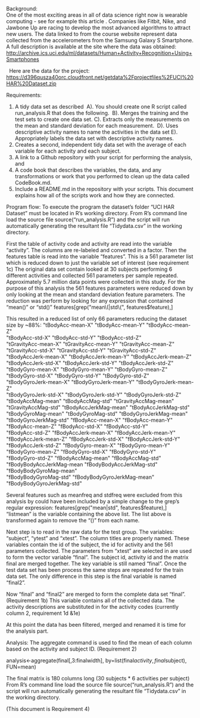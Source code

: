Background:    
One of the most exciting areas in all of data science right now is wearable computing - see for example this article . Companies like Fitbit, Nike, and Jawbone Up are racing to develop the most advanced algorithms to attract new users. The data linked to from the course website represent data collected from the accelerometers from the Samsung Galaxy S Smartphone. A full description is available at the site where the data was obtained:   http://archive.ics.uci.edu/ml/datasets/Human+Activity+Recognition+Using+Smartphones

   Here are the data for the project: 
  https://d396qusza40orc.cloudfront.net/getdata%2Fprojectfiles%2FUCI%20HAR%20Dataset.zip  

Requirements:

1.  A tidy data set as described 
     A). You should create one R script called run_analysis.R that does the following. 
     B). Merges the training and the test sets to create one data set.
     C). Extracts only the measurements on the mean and standard deviation for each measurement. 
     D). Uses descriptive activity names to name the activities in the data set
     E). Appropriately labels the data set with descriptive activity names. 
2. Creates a second, independent tidy data set with the average of each variable for each activity and each subject.
3. A link to a Github repository with your script for performing the analysis, and 
4. A code book that describes the variables, the data, and any transformations or work that you performed to clean up the data called CodeBook.md. 
5. Include a README.md in the repository with your scripts. This document explains how all of the scripts work and how they are connected. 

Program flow:
	To execute the program the dataset’s folder “UCI HAR Dataset” must be located in R’s working directory.  From R’s command line load the source file source(“run_analysis.R”) and the script will run automatically generating the resultant file “Tidydata.csv” in the working directory.

First the table of activity code and activity are read into the variable “activity”.  The columns are re-labeled and converted in a factor.
Then the features table is read into the variable “features”.  This is a 561 parameter list which is reduced down to just the variable set of interest (see requirement 1c) 
The original data set contain looked at 30 subjects performing 6 different activities and collected 561 parameters per sample repeated.  Approximately 5.7 million data points were collected in this study. For the purpose of this analysis the 561 features parameters were reduced down by only looking at the mean and standard deviation feature parameters.  The reduction was perform by looking for any expression that contained “mean()” or “std()”
features[grep("mean\\(|std\\(", features$feature),]

This resulted in a reduced list of only 66 parameters reducing the dataset size by ~88%:
"tBodyAcc-mean-X"         "tBodyAcc-mean-Y"           "tBodyAcc-mean-Z"         
 "tBodyAcc-std-X"          "tBodyAcc-std-Y"            "tBodyAcc-std-Z"           
"tGravityAcc-mean-X"      "tGravityAcc-mean-Y"        "tGravityAcc-mean-Z"       
"tGravityAcc-std-X"       "tGravityAcc-std-Y"         "tGravityAcc-std-Z"        
"tBodyAccJerk-mean-X"     "tBodyAccJerk-mean-Y"       "tBodyAccJerk-mean-Z"      
"tBodyAccJerk-std-X"      "tBodyAccJerk-std-Y"        "tBodyAccJerk-std-Z"       
"tBodyGyro-mean-X"        "tBodyGyro-mean-Y"          "tBodyGyro-mean-Z"         
"tBodyGyro-std-X"         "tBodyGyro-std-Y"           "tBodyGyro-std-Z"          
"tBodyGyroJerk-mean-X"    "tBodyGyroJerk-mean-Y"      "tBodyGyroJerk-mean-Z"     
"tBodyGyroJerk-std-X"     "tBodyGyroJerk-std-Y"       "tBodyGyroJerk-std-Z"      
"tBodyAccMag-mean"        "tBodyAccMag-std"           "tGravityAccMag-mean"      
"tGravityAccMag-std"      "tBodyAccJerkMag-mean"      "tBodyAccJerkMag-std"      
"tBodyGyroMag-mean"       "tBodyGyroMag-std"          "tBodyGyroJerkMag-mean"    
"tBodyGyroJerkMag-std"    "fBodyAcc-mean-X"           "fBodyAcc-mean-Y"          
"fBodyAcc-mean-Z"         "fBodyAcc-std-X"            "fBodyAcc-std-Y"           
"fBodyAcc-std-Z"          "fBodyAccJerk-mean-X"       "fBodyAccJerk-mean-Y"      
"fBodyAccJerk-mean-Z"     "fBodyAccJerk-std-X"        "fBodyAccJerk-std-Y"       
"fBodyAccJerk-std-Z"      "fBodyGyro-mean-X"          "fBodyGyro-mean-Y"         
"fBodyGyro-mean-Z"        "fBodyGyro-std-X"           "fBodyGyro-std-Y"          
"fBodyGyro-std-Z"         "fBodyAccMag-mean"          "fBodyAccMag-std"          
"fBodyBodyAccJerkMag-mean "fBodyBodyAccJerkMag-std"   "fBodyBodyGyroMag-mean"    
"fBodyBodyGyroMag-std"    "fBodyBodyGyroJerkMag-mean" "fBodyBodyGyroJerkMag-std" 

Several features such as meanfreq and stdfreq were excluded from this analysis by could have been included by a simple change to the grep’s regular expression:
        features[grep("mean|std", features$feature),]     
“listmean”  is the variable containing the above list.   The list above is transformed again to remove the “()” from each name.

Next step is to read in the raw data for the test group.  The variables: “subject”, “ytest” and “xtest”.  The column titles are properly named.  These variables contain the id of the subject, the id for activity and the 561 parameters collected.  The parameters from “xtest” are selected in are used to form the vector variable “final”.  The subject id, activity id and the matrix final are merged together.  The key variable is still named “final”.
Once the test data set has been process the same steps are repeated for the train data set.  The only difference in this step is the final variable is named “final2”.

Now “final” and “final2” are merged to form the complete data set “final”.  (Requirement 1b) This variable contains all of the collected data.  The activity descriptions are substituted in for the activity codes (currently column 2, requirement 1d &1e)

At this point the data has been filtered, merged and renamed it is time for the analysis part.


Analysis:
The aggregate command is used to find the mean of each column based on the activity and subject ID.  (Requirement 2)

analysis<-aggregate(final[,3:finalwidth], by=list(final$activity, final$subject), FUN=mean)

The final matrix is 180 columns long (30 subjects * 6 activities per subject)
From R’s command line load the source file source(“run_analysis.R”) and the script will run automatically generating the resultant file “Tidydata.csv” in the working directory.

(This document is Requirement 4)
